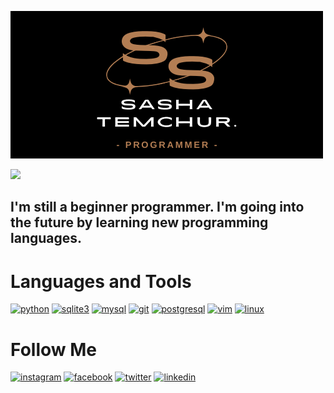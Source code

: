 [![Header](https://github.com/SashaTemchur/sashatemchur/blob/main/assets/sasha_logo.png)](https://www.instagram.com/_s_a_s__h_a_13_)


<img src="https://komarev.com/ghpvc/?username=sashatemchur&style=flat">

## I'm still a beginner programmer. I'm going into the future by learning new programming languages.



# Languages and Tools
[![python](https://img.shields.io/badge/python-090909?style=for-the-badge&logo=python&logoColor=500ea1)](https://www.instagram.com/_s_a_s__h_a_13_)
[![sqlite3](https://img.shields.io/badge/-sqlite3-090909?style=for-the-badge&logo=sqlite&logoColor=yellow)](https://www.instagram.com/_s_a_s__h_a_13_)
[![mysql](https://img.shields.io/badge/-mysql-090909?style=for-the-badge&logo=mysql&logoColor=white)](https://www.instagram.com/_s_a_s__h_a_13_)
[![git](https://img.shields.io/badge/-git-090909?style=for-the-badge&logo=git%2B%2B&logoColor=blue)](https://www.instagram.com/_s_a_s__h_a_13_)
[![postgresql](https://img.shields.io/badge/-postgresql-090909?style=for-the-badge&logo=postgresql&logoColor=green)](https://www.instagram.com/_s_a_s__h_a_13_)
[![vim](https://img.shields.io/badge/-vim-black?style=for-the-badge&logo=vim&logoColor=green)](https://www.instagram.com/_s_a_s__h_a_13_)
[![linux](https://img.shields.io/badge/-linux-black?style=for-the-badge&logo=linux&logoColor=white)](https://www.instagram.com/_s_a_s__h_a_13_)


# Follow Me 
[![instagram](https://img.shields.io/badge/-instagram-black?style=for-the-badge&logo=instagram&logoColor=b406BE)](https://www.instagram.com/sasha_temchur)
[![facebook](https://img.shields.io/badge/-facebook-090909?style=for-the-badge&logo=facebook&logoColor=blue)](https://m.facebookcomalextemchureav=AfbLoTMKEXhU2oumECwGsGJctweVMeW-d7wf4jEywqCn8kwdM5fhLRxgVMN7QZtGdPc&paipv=0)
[![twitter](https://img.shields.io/badge/-twitter-black?style=for-the-badge&logo=twitter&logoColor=blue)](https://twitter.com/STemcur)
[![linkedin](https://img.shields.io/badge/-linkedin-090909?style=for-the-badge&logo=linkedin&logoColor=007BB6)](https://www.linkedin.com/in/sasha-temchur-36890924b/)



